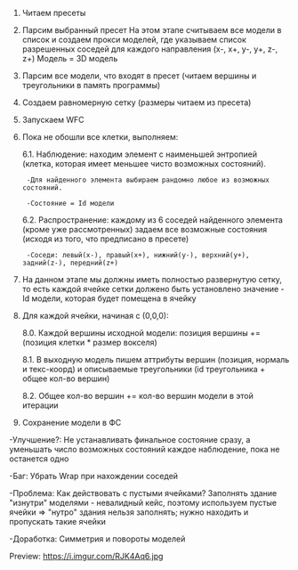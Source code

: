 1. Читаем пресеты
2. Парсим выбранный пресет
	 На этом этапе считываем все модели в список и создаем прокси моделей, где указываем список разрешенных соседей для каждого направления (x-, x+, y-, y+, z-, z+)
	 Модель = 3D модель	
3. Парсим все модели, что входят в пресет (читаем вершины и треугольники в память программы)
4. Создаем равномерную сетку (размеры читаем из пресета)
5. Запускаем WFC
6. Пока не обошли все клетки, выполняем:
	
	6.1. Наблюдение: находим элемент с наименьшей энтропией (клетка, которая имеет меньшее чисто возможных состояний).
		
		-Для найденного элемента выбираем рандомно любое из возможных состояний.	
		
		-Состояние = Id модели			
	
	6.2. Распространение: каждому из 6 соседей найденного элемента (кроме уже рассмотренных) задаем все возможные состояния (исходя из того, что предписано в пресете)
		
		-Соседи: левый(x-), правый(x+), нижний(y-), верхний(y+), задний(z-), передний(z+)			
7. На данном этапе мы должны иметь полностью развернутую сетку, то есть каждой ячейке сетки должено быть установлено значение - Id модели, которая будет помещена в ячейку
8. Для каждой ячейки, начиная с (0,0,0):
	
	8.0. Каждой вершины исходной модели: позиция вершины += (позиция клетки * размер вокселя)	
	
	8.1. В выходную модель пишем аттрибуты вершин (позиция, нормаль и текс-коорд) и описываемые треугольники (id треугольника + общее кол-во вершин)	
	
	8.2. Общее кол-во вершин += кол-во вершин модели в этой итерации
9. Сохранение модели в ФС

-Улучшение?: Не устанавливать финальное состояние сразу, а уменьшать число возможных состояний каждое наблюдение, пока не останется одно

-Баг: Убрать Wrap при нахождении соседей

-Проблема: Как действовать с пустыми ячейками? Заполнять здание "изнутри" моделями - невалидный кейс, поэтому используем пустые ячейки => "нутро" здания нельзя заполнять; нужно находить и пропускать такие ячейки

-Доработка: Симметрия и повороты моделей

Preview: https://i.imgur.com/RJK4Aq6.jpg
